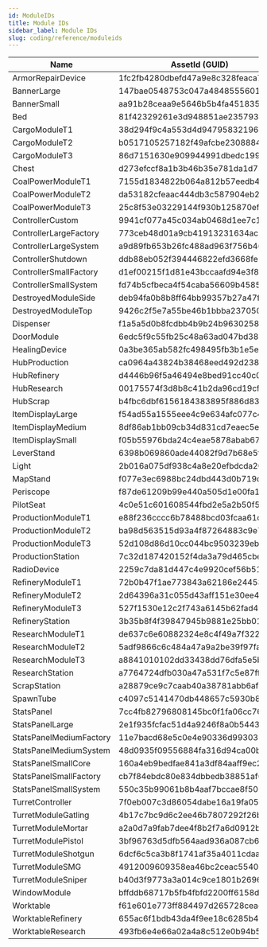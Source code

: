 ```yaml
---
id: ModuleIDs
title: Module IDs
sidebar_label: Module IDs
slug: coding/reference/moduleids
---
```


Name | AssetId (GUID)
--- | ---
ArmorRepairDevice | 1fc2fb4280dbefd47a9e8c328feaca7c
BannerLarge | 147bae0548753c047a4848555601fe5f
BannerSmall | aa91b28ceaa9e5646b5b4fa451835124
Bed | 81f42329261e3d948851ae235793ad10
CargoModuleT1 | 38d294f9c4a553d4d947958321966f91
CargoModuleT2 | b0517105257182f49afcbe23088845de
CargoModuleT3 | 86d7151630e909944991dbedc1998497
Chest | d273efccf8a1b3b46b35e781da1d7b1e
CoalPowerModuleT1 | 7155d1834822b064a812b57eedb4fcac
CoalPowerModuleT2 | da53182cfeaac444db3c587904eb292f
CoalPowerModuleT3 | 25c8f53e03229144f930b125870ef18e
ControllerCustom | 9941cf077a45c034ab0468d1ee7c1442
ControllerLargeFactory | 773ceb48d01a9cb41913231634ac4ab8
ControllerLargeSystem | a9d89fb653b26fc488ad963f756b467b
ControllerShutdown | ddb88eb052f394446822efd3668fe541
ControllerSmallFactory | d1ef00215f1d81e43bccaafd94e3f874
ControllerSmallSystem | fd74b5cfbeca4f54caba56609b4585cd
DestroyedModuleSide | deb94fa0b8b8ff64bb99357b27a47ffd
DestroyedModuleTop | 9426c2f5e7a55be46b1bbba237050e20
Dispenser | f1a5a5d0b8fcdbb4b9b24b9630258a67
DoorModule | 6edc5f9c55fb25c48a63ad047bd38b32
HealingDevice | 0a3be365ab582fc498495fb3b1e5e460
HubProduction | ca0964a43824b38468eed492d2385ec4
HubRefinery | d4446b96f5a46494e8bed91cc40c06b7
HubResearch | 00175574f3d8b8c41b2da96cd19cfc40
HubScrap | b4fbc6dbf6156184383895f886d838bd
ItemDisplayLarge | f54ad55a1555eee4c9e634afc077c4bb
ItemDisplayMedium | 8df86ab1bb09cb34d831cd7eaec5e6dd
ItemDisplaySmall | f05b55976bda24c4eae5878abab676d9
LeverStand | 6398b069860ade44082f9d7b68e5ffb2
Light | 2b016a075df938c4a8e20efbdcda209c
MapStand | f077e3ec6988bc24dbd443d0b719d792
Periscope | f87de61209b99e440a505d1e00fa1099
PilotSeat | 4c0e51c601608544fbd2e5a2b50f5bcc
ProductionModuleT1 | e88f236cccc6b78488bcd03fcaa61d16
ProductionModuleT2 | ba98d563515d93a4f87264883c9e7507
ProductionModuleT3 | 52d108d86d10cc044bc9503239eba930
ProductionStation | 7c32d187420152f4da3a79d465cbe87a
RadioDevice | 2259c7da81d447c4e9920cef56b51a81
RefineryModuleT1 | 72b0b47f1ae773843a62186e24453fb6
RefineryModuleT2 | 2d64396a31c055d43aff151e30ee4cb6
RefineryModuleT3 | 527f1530e12c2f743a6145b62fad4921
RefineryStation | 3b35b8f4f39847945b9881e25bb01f5a
ResearchModuleT1 | de637c6e60882324e8c4f49a7f322351
ResearchModuleT2 | 5adf9866c6c484a47a9a2be39f97fa98
ResearchModuleT3 | a8841010102dd33438dd76dfa5e5b698
ResearchStation | a7764724dfb030a47a531f7c5e87ff9e
ScrapStation | a28879ce9c7caab40a38781abb6af9ae
SpawnTube | c4097c5141470db448657c5930b8b359
StatsPanel | 7cc4fb82796808145bc0f1fa06cc7607
StatsPanelLarge | 2e1f935fcfac51d4a9246f8a0b54438e
StatsPanelMediumFactory | 11e7bacd68e5c0e4e90336d993031484
StatsPanelMediumSystem | 48d0935f09556884fa316d94ca00be36
StatsPanelSmallCore | 160a4eb9bedfae841a3df84aaff9ec29
StatsPanelSmallFactory | cb7f84ebdc80e834dbbedb38851af64a
StatsPanelSmallSystem | 550c35b99061b8b4aaf7bccae8f50cf2
TurretController | 7f0eb007c3d86054dabe16a19fa0583d
TurretModuleGatling | 4b17c7bc9d6c2ee46b7807292f26b432
TurretModuleMortar | a2a0d7a9fab7dee4f8b2f7a6d0912b5a
TurretModulePistol | 3bf96763d5dfb564aad936a087cb614e
TurretModuleShotgun | 6dcf6c5ca3b8f1741af35a4011cdaa1e
TurretModuleSMG | 4912009609358ea46bc2ceac554045e6
TurretModuleSniper | b40d3f9773a3a014c9ce1801b2696538
WindowModule | bffddb68717b5fb4fbfd2200ff6158db
Worktable | f61e601e773ff884497d265728ceacaa
WorktableRefinery | 655ac6f1bdb43da4f9ee18c6285b41ff
WorktableResearch | 493fb6e4e66a02a4a8c512e0b94b5414